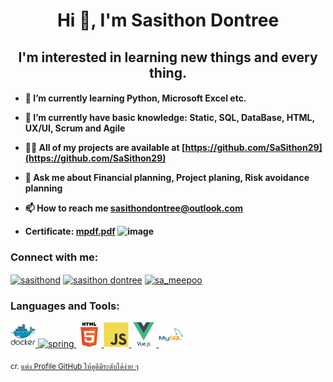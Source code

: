 <h1 align="center">Hi 👋, I'm Sasithon Dontree</h1>
<h2 align="center">I'm interested in learning new things and every thing.</h2>

<h4>
  
- 🌱 I’m currently learning **Python, Microsoft Excel etc.**  
  
- 🌱 I’m currently have basic knowledge: **Static, SQL, DataBase, HTML, UX/UI, Scrum and Agile** 

- 👨‍💻 All of my projects are available at [https://github.com/SaSithon29](https://github.com/SaSithon29)

- 💬 Ask me about **Financial planning, Project planing, Risk avoidance planning**

- 📫 How to reach me **sasithondontree@outlook.com**

- Certificate: **<a href="https://github.com/SaSithon29/SaSithon29/blob/201e6dc1cfb6254b044f87a072a8d9bce434a23c/mpdf.pdf">mpdf.pdf</a>**
  ![image](https://github.com/SaSithon29/SaSithon29/assets/88130453/c7c47961-ecd7-4884-a470-8a9d359cacbc)

</h4>




<h3 align="left">Connect with me:</h3>
<p align="left">
<a href="https://linkedin.com/in/sasithond" target="blank"><img align="center" src="https://raw.githubusercontent.com/rahuldkjain/github-profile-readme-generator/master/src/images/icons/Social/linked-in-alt.svg" alt="sasithond" height="30" width="40" /></a>
<a href="https://fb.com/sasithon dontree" target="blank"><img align="center" src="https://raw.githubusercontent.com/rahuldkjain/github-profile-readme-generator/master/src/images/icons/Social/facebook.svg" alt="sasithon dontree" height="30" width="40" /></a>
<a href="https://instagram.com/sa_meepoo" target="blank"><img align="center" src="https://raw.githubusercontent.com/rahuldkjain/github-profile-readme-generator/master/src/images/icons/Social/instagram.svg" alt="sa_meepoo" height="30" width="40" /></a>
</p>



<h3 align="left">Languages and Tools:</h3>
<p align="left"> <a href="https://www.docker.com/" target="_blank" rel="noreferrer"> <img src="https://raw.githubusercontent.com/devicons/devicon/master/icons/docker/docker-original-wordmark.svg" alt="docker" width="40" height="40"/> </a>  <a href="https://spring.io/" target="_blank" rel="noreferrer"> <img src="https://www.vectorlogo.zone/logos/springio/springio-icon.svg" alt="spring" width="40" height="40"/> </a> <a href="https://www.w3.org/html/" target="_blank" rel="noreferrer"> <img src="https://raw.githubusercontent.com/devicons/devicon/master/icons/html5/html5-original-wordmark.svg" alt="html5" width="40" height="40"/> </a> <a href="https://developer.mozilla.org/en-US/docs/Web/JavaScript" target="_blank" rel="noreferrer"> <img src="https://raw.githubusercontent.com/devicons/devicon/master/icons/javascript/javascript-original.svg" alt="javascript" width="40" height="40"/> </a> <a href="https://vuejs.org/" target="_blank" rel="noreferrer"> <img src="https://raw.githubusercontent.com/devicons/devicon/master/icons/vuejs/vuejs-original-wordmark.svg" alt="vuejs" width="40" height="40"/> </a> <a href="https://www.mysql.com/" target="_blank" rel="noreferrer"> <img src="https://raw.githubusercontent.com/devicons/devicon/master/icons/mysql/mysql-original-wordmark.svg" alt="mysql" width="40" height="40"/> </a></p>


<sub>cr. <a href="https://www.borntodev.com/2023/08/09/%e0%b9%81%e0%b8%95%e0%b9%88%e0%b8%87-profile-github-%e0%b9%83%e0%b8%ab%e0%b9%89%e0%b8%94%e0%b8%b9%e0%b8%94%e0%b8%b5%e0%b8%a1%e0%b8%b5%e0%b8%a3%e0%b8%b0%e0%b8%94%e0%b8%b1%e0%b8%9a/">แต่ง Profile GitHub ให้ดูดีมีระดับได้ง่าย ๆ</a></sub>
